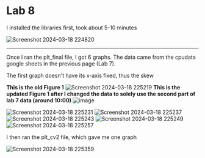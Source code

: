 # Lab 8
I installed the libraries first, took about 5-10 minutes

![Screenshot 2024-03-18 224820](https://github.com/BlazedFir511/EE322/assets/65604948/9d7c3fa2-f44b-4148-8ec8-cc07befa91fc)

---
Once I ran the plt_final file, I got 6 graphs.  The data came from the cpudata google sheets in the previous page (Lab 7).

The first graph doesn't have its x-axis fixed, thus the skew

**This is the old Figure 1**
![Screenshot 2024-03-18 225219](https://github.com/BlazedFir511/EE322/assets/65604948/60757223-7822-4e84-ab9f-33bf34d952ae)
**This is the updated Figure 1 after I changed the data to solely use the second part of lab 7 data (around 10:00)**
![image](https://github.com/BlazedFir511/EE322/assets/65604948/0efdaca8-b03a-41c6-8b29-16958acd171b)

![Screenshot 2024-03-18 225231](https://github.com/BlazedFir511/EE322/assets/65604948/54c340de-a019-4cac-b20f-708c45fab8a8)
![Screenshot 2024-03-18 225237](https://github.com/BlazedFir511/EE322/assets/65604948/c975a84a-3535-4771-859b-c38fc388f364)
![Screenshot 2024-03-18 225243](https://github.com/BlazedFir511/EE322/assets/65604948/1444fac3-26c2-4e19-be25-b0e8a5a1d55b)
![Screenshot 2024-03-18 225249](https://github.com/BlazedFir511/EE322/assets/65604948/fbe79723-4625-46cd-b506-fed24e232dec)
![Screenshot 2024-03-18 225257](https://github.com/BlazedFir511/EE322/assets/65604948/59c660c7-dac8-4683-80b0-1e4755c36f3a)

I then ran the plt_cv2 file, which gave me one graph

![Screenshot 2024-03-18 225359](https://github.com/BlazedFir511/EE322/assets/65604948/c5f0bc17-1102-4dba-bc52-1bcfe355ac2a)

